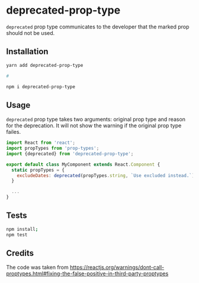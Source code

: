 # deprecated-prop-type

`deprecated` prop type communicates to the developer that the marked prop should not be used. 

## Installation

```bash
yarn add deprecated-prop-type

# 

npm i deprecated-prop-type
```

## Usage

`deprecated` prop type takes two arguments: original prop type and reason for the deprecation. It will not show the warning if the original prop type failes. 

```jsx
import React from 'react';
import propTypes from 'prop-types';
import {deprecated} from 'deprecated-prop-type';

export default class MyComponent extends React.Component {
  static propTypes = {
    excludeDates: deprecated(propTypes.string, `Use excluded instead.`)
  }

  ...
}
```

## Tests

```bash
npm install;
npm test
```

## Credits

The code was taken from https://reactjs.org/warnings/dont-call-proptypes.html#fixing-the-false-positive-in-third-party-proptypes
